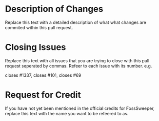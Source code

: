 <!--
SPDX-FileCopyrightText: 2022-2023 Daniel Valcour <fosssweeper@gmail.com>

SPDX-License-Identifier: GPL-3.0-or-later
-->

<!--

NOTICE:

This is a template for a pull request. Please replace the text in each section with your own explanations.

For more information about contributing to our project, please view our Contributing Guidelines in the CONTRIBUTING.md file in the root directory of the code repository.

While you participate in our community, you must follow our Code of Conduct in the CODE_OF_CONDUCT.md file in the root directory of the code repository.

This entry field uses Markdown syntax for advanced text formatting. If you would like to preview how this post will appear with Markdown applied, click the preview tab above. You can read about Markdown syntax in the official GitHub documentation website:

https://docs.github.com/en/get-started/writing-on-github/getting-started-with-writing-and-formatting-on-github/basic-writing-and-formatting-syntax

-->

# Description of Changes

Replace this text with a detailed description of what what changes are commited within this pull request.

# Closing Issues

Replace this text with all issues that you are trying to close with this pull request seperated by commas. Refeer to each issue with its number. e.g.

closes #1337, closes #101, closes #69

# Request for Credit

If you have not yet been mentioned in the official credits for FossSweeper, replace this text with the name you want to be refeered to as.
